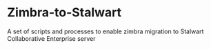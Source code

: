 # Zimbra-to-Stalwart
A set of scripts and processes to enable zimbra migration to Stalwart Collaborative Enterprise server

